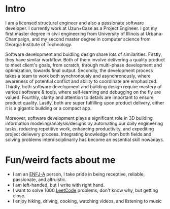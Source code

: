 
# Intro

I am a licensed structural engineer and also a passionate software developer. I currently work at Uzun+Case as a Project Engineer. I got my first master degree in civil engineering from University of Illinois at Urbana-Champaign, and my second master degree in computer science from Georgia Institute of Technology.  

Software development and buidling design share lots of similarities. Firstly, they have similar workflow. Both of them involve delivering a quality product to meet client's goals, from scratch, through multi-phase development and optimization, towards final output. Secondly, the development process takes a team to work both synchronously and asynchronously, where awareness of potential conflict and ability to coordinate are emphasized. Thirdly, both software development and building design require mastery of various software & tools, where self-learning and debugging on the fly are valued. Fourthly, clarity and attention to details are important to ensure product quality. Lastly, both are super fulfilling upon product delivery, either it is a gigantic building or a compact app.  

<!-- Moreover, nowadays, the technology and knowledge from the data & software fields are benefitting the traditional structural design more and more, as the automating power of software continuously shed light on most industries. When it comes to making decisions, we might still not feel super comfortable turning it over to a computer since it relates to safety. However, automating design workflow especially those regular and repetitive ones could not only enhance productivity, but potentially prevent inadvertent mistakes as well. Therefore, developing software and gadgets to solve problems interdisciplinarily becomes very appealing to me. -->
Moreover, software development plays a significant role in 3D building information modeling/analysis/designs by automating our daily engineering tasks, reducing repetitive work, enhancing productivity, and expediting project delievery process. Integrating knowledge from both fields and solving problems interdisciplinarily has become an essential skill nowadays. 


# Fun/weird facts about me

- I am an [ENFJ-A](https://www.16personalities.com/enfj-personality) person, I take pride in being receptive, reliable, passionate, and altruistic.
- I am left-handed, but I write with right hand.
- I want to solve 1000 [LeetCode](https://leetcode.com/Jadeunicorn710/) problems, don't know why, but getting close.
- I enjoy hiking, driving, cooking, watching videos, and listening to music
